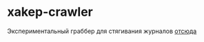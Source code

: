 xakep-crawler
=============

Экспериментальный граббер для стягивания журналов [отсюда](https://xakep.ru/issues)
